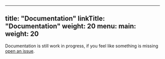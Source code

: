 
---
title: "Documentation"
linkTitle: "Documentation"
weight: 20
menu:
  main:
    weight: 20
---

Documentation is still work in progress, if you feel like something is missing [open an issue](https://github.com/maindev/testandset-site/issues/new).